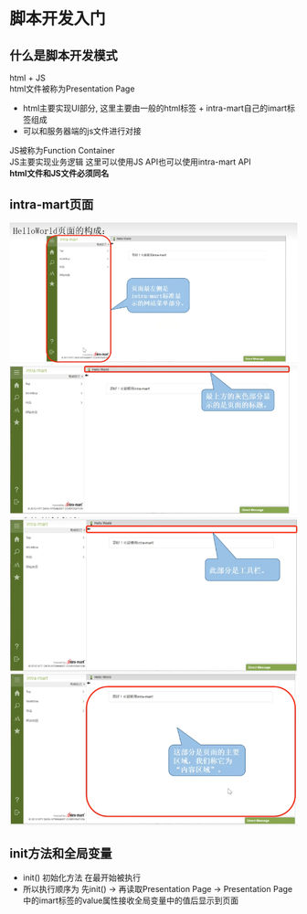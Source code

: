 # 脚本开发入门

## 什么是脚本开发模式

html + JS  
html文件被称为Presentation Page

- html主要实现UI部分, 这里主要由一般的html标签 + intra-mart自己的imart标签组成
- 可以和服务器端的js文件进行对接

JS被称为Function Container  
JS主要实现业务逻辑 这里可以使用JS API也可以使用intra-mart API  
**html文件和JS文件必须同名**

## intra-mart页面

![intra-mart页面](screenshot/20230405170510.png)
![标题](screenshot/20230405170537.png)
![工具栏](screenshot/20230405170553.png)
![内容区域](screenshot/20230405170612.png)

## init方法和全局变量

- init() 初始化方法 在最开始被执行
- 所以执行顺序为 先init() -> 再读取Presentation Page -> Presentation Page中的imart标签的value属性接收全局变量中的值后显示到页面
